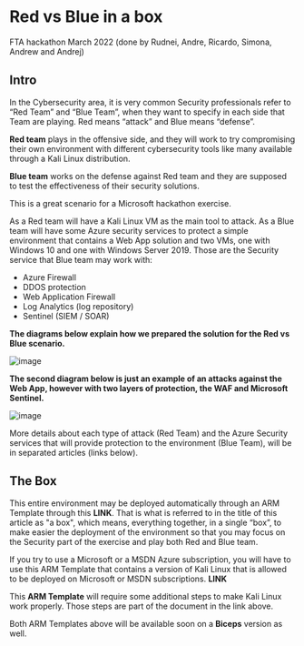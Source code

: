 # Red vs Blue in a box
FTA hackathon March 2022 (done by Rudnei, Andre, Ricardo, Simona, Andrew and Andrej)

## Intro

In the Cybersecurity area, it is very common Security professionals refer to “Red Team” and “Blue Team”, when they want to specify in each side that Team are playing. Red means “attack” and Blue means “defense”.

**Red team** plays in the offensive side, and they will work to try compromising their own environment with different cybersecurity tools like many available through a Kali Linux distribution.

**Blue team** works on the defense against Red team and they are supposed to test the effectiveness of their security solutions.

This is a great scenario for a Microsoft hackathon exercise.

As a Red team will have a Kali Linux VM as the main tool to attack. As a Blue team will have some Azure security services to protect a simple environment that contains a Web App solution and two VMs, one with Windows 10 and one with Windows Server 2019. Those are the Security service that Blue team may work with:

-	Azure Firewall
-	DDOS protection
-	Web Application Firewall
-	Log Analytics (log repository)
-	Sentinel (SIEM / SOAR)

**The diagrams below explain how we prepared the solution for the Red vs Blue scenario.**

![image](https://user-images.githubusercontent.com/97529152/157371437-d895f13c-8a25-42e4-94fe-1367f3028ca2.png)

**The second diagram below is just an example of an attacks against the Web App, however with two layers of protection, the WAF and Microsoft Sentinel.**

![image](https://user-images.githubusercontent.com/97529152/157371801-bf7de26a-c5c3-4313-8f4c-eaad0321caaf.png)

More details about each type of attack (Red Team) and the Azure Security services that will provide protection to the environment (Blue Team), will be in separated articles (links below).

## The Box

This entire environment may be deployed automatically through an ARM Template through this **LINK**. That is what is referred to in the title of this article as "a box", which means, everything together, in a single “box”, to make easier the deployment of the environment so that you may focus on the Security part of the exercise and play both Red and Blue team.

If you try to use a Microsoft or a MSDN Azure subscription, you will have to use this ARM Template that contains a version of Kali Linux that is allowed to be deployed on Microsoft or MSDN subscriptions.
**LINK**

This **ARM Template** will require some additional steps to make Kali Linux work properly. Those steps are part of the document in the link above.

Both ARM Templates above will be available soon on a **Biceps** version as well.
